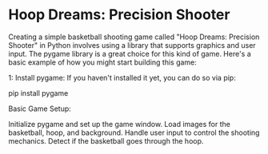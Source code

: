 # Hoop Dreams: Precision Shooter
Creating a simple basketball shooting game called "Hoop Dreams: Precision Shooter" in Python involves using a library that supports graphics and user input. The pygame library is a great choice for this kind of game. Here's a basic example of how you might start building this game:

1: Install pygame: If you haven't installed it yet, you can do so via pip:

pip install pygame

Basic Game Setup:

Initialize pygame and set up the game window.
Load images for the basketball, hoop, and background.
Handle user input to control the shooting mechanics.
Detect if the basketball goes through the hoop.
